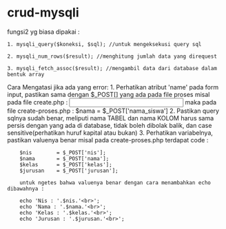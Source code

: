 # crud-mysqli

fungsi2 yg biasa dipakai :

    1. mysqli_query($koneksi, $sql); //untuk mengeksekusi query sql

    2. mysqli_num_rows($result); //menghitung jumlah data yang direquest

    3. mysqli_fetch_assoc($result); //mengambil data dari database dalam bentuk array


Cara Mengatasi jika ada yang error:
    1. Perhatikan atribut 'name' pada form input, pastikan sama dengan $_POST[] yang ada pada file proses
        misal pada file create.php : <input type="text" name="nama_siswa" size="30" required>
        maka pada file create-proses.php : $nama = $_POST['nama_siswa']
    2. Pastikan query sqlnya sudah benar, meliputi nama TABEL dan nama KOLOM harus sama persis dengan yang ada di database,
        tidak boleh dibolak balik, dan case sensitive(perhatikan huruf kapital atau bukan)
    3. Perhatikan variabelnya, pastikan valuenya benar
        misal pada create-proses.php terdapat code :

        $nis		= $_POST['nis'];
    	$nama		= $_POST['nama'];
    	$kelas		= $_POST['kelas'];
    	$jurusan	= $_POST['jurusan'];

        untuk ngetes bahwa valuenya benar dengan cara menambahkan echo dibawahnya :

        echo 'Nis : '.$nis.'<br>';
        echo 'Nama : '.$nama.'<br>';
        echo 'Kelas : '.$kelas.'<br>';
        echo 'Jurusan : '.$jurusan.'<br>';
